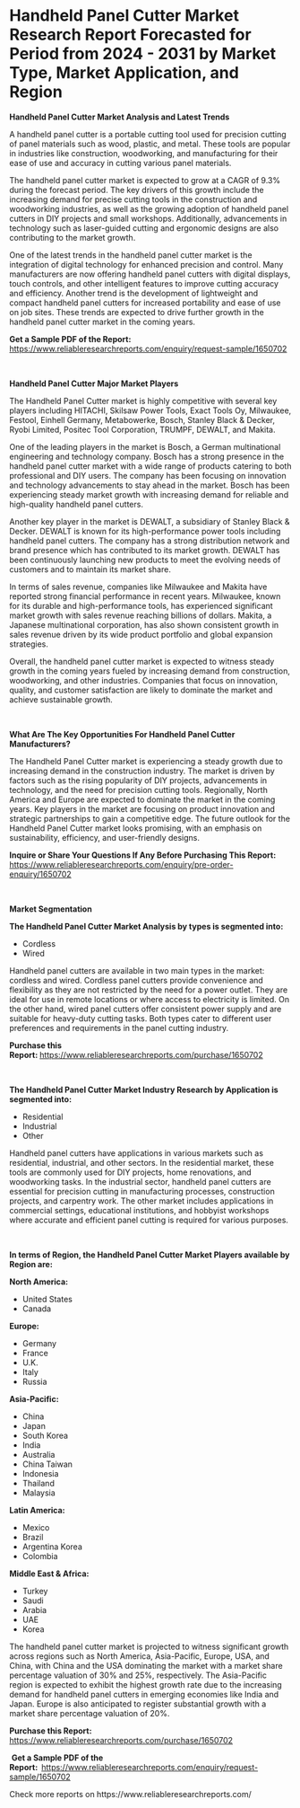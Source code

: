<p><h1>Handheld Panel Cutter Market Research Report Forecasted for Period from 2024 -  2031 by Market Type, Market Application, and Region</h1></p><p><strong>Handheld Panel Cutter Market Analysis and Latest Trends</strong></p>
<p><p>A handheld panel cutter is a portable cutting tool used for precision cutting of panel materials such as wood, plastic, and metal. These tools are popular in industries like construction, woodworking, and manufacturing for their ease of use and accuracy in cutting various panel materials.</p><p>The handheld panel cutter market is expected to grow at a CAGR of 9.3% during the forecast period. The key drivers of this growth include the increasing demand for precise cutting tools in the construction and woodworking industries, as well as the growing adoption of handheld panel cutters in DIY projects and small workshops. Additionally, advancements in technology such as laser-guided cutting and ergonomic designs are also contributing to the market growth.</p><p>One of the latest trends in the handheld panel cutter market is the integration of digital technology for enhanced precision and control. Many manufacturers are now offering handheld panel cutters with digital displays, touch controls, and other intelligent features to improve cutting accuracy and efficiency. Another trend is the development of lightweight and compact handheld panel cutters for increased portability and ease of use on job sites. These trends are expected to drive further growth in the handheld panel cutter market in the coming years.</p></p>
<p><strong>Get a Sample PDF of the Report:&nbsp;</strong> <a href="https://www.reliableresearchreports.com/enquiry/request-sample/1650702">https://www.reliableresearchreports.com/enquiry/request-sample/1650702</a></p>
<p>&nbsp;</p>
<p><strong>Handheld Panel Cutter Major Market Players</strong></p>
<p><p>The Handheld Panel Cutter market is highly competitive with several key players including HITACHI, Skilsaw Power Tools, Exact Tools Oy, Milwaukee, Festool, Einhell Germany, Metabowerke, Bosch, Stanley Black & Decker, Ryobi Limited, Positec Tool Corporation, TRUMPF, DEWALT, and Makita.</p><p>One of the leading players in the market is Bosch, a German multinational engineering and technology company. Bosch has a strong presence in the handheld panel cutter market with a wide range of products catering to both professional and DIY users. The company has been focusing on innovation and technology advancements to stay ahead in the market. Bosch has been experiencing steady market growth with increasing demand for reliable and high-quality handheld panel cutters.</p><p>Another key player in the market is DEWALT, a subsidiary of Stanley Black & Decker. DEWALT is known for its high-performance power tools including handheld panel cutters. The company has a strong distribution network and brand presence which has contributed to its market growth. DEWALT has been continuously launching new products to meet the evolving needs of customers and to maintain its market share.</p><p>In terms of sales revenue, companies like Milwaukee and Makita have reported strong financial performance in recent years. Milwaukee, known for its durable and high-performance tools, has experienced significant market growth with sales revenue reaching billions of dollars. Makita, a Japanese multinational corporation, has also shown consistent growth in sales revenue driven by its wide product portfolio and global expansion strategies.</p><p>Overall, the handheld panel cutter market is expected to witness steady growth in the coming years fueled by increasing demand from construction, woodworking, and other industries. Companies that focus on innovation, quality, and customer satisfaction are likely to dominate the market and achieve sustainable growth.</p></p>
<p>&nbsp;</p>
<p><strong>What Are The Key Opportunities For Handheld Panel Cutter Manufacturers?</strong></p>
<p><p>The Handheld Panel Cutter market is experiencing a steady growth due to increasing demand in the construction industry. The market is driven by factors such as the rising popularity of DIY projects, advancements in technology, and the need for precision cutting tools. Regionally, North America and Europe are expected to dominate the market in the coming years. Key players in the market are focusing on product innovation and strategic partnerships to gain a competitive edge. The future outlook for the Handheld Panel Cutter market looks promising, with an emphasis on sustainability, efficiency, and user-friendly designs.</p></p>
<p><strong>Inquire or Share Your Questions If Any Before Purchasing This Report:</strong> <a href="https://www.reliableresearchreports.com/enquiry/pre-order-enquiry/1650702">https://www.reliableresearchreports.com/enquiry/pre-order-enquiry/1650702</a></p>
<p>&nbsp;</p>
<p><strong>Market Segmentation</strong></p>
<p><strong>The Handheld Panel Cutter Market Analysis by types is segmented into:</strong></p>
<p><ul><li>Cordless</li><li>Wired</li></ul></p>
<p><p>Handheld panel cutters are available in two main types in the market: cordless and wired. Cordless panel cutters provide convenience and flexibility as they are not restricted by the need for a power outlet. They are ideal for use in remote locations or where access to electricity is limited. On the other hand, wired panel cutters offer consistent power supply and are suitable for heavy-duty cutting tasks. Both types cater to different user preferences and requirements in the panel cutting industry.</p></p>
<p><strong>Purchase this Report:&nbsp;</strong><a href="https://www.reliableresearchreports.com/purchase/1650702">https://www.reliableresearchreports.com/purchase/1650702</a></p>
<p>&nbsp;</p>
<p><strong>The Handheld Panel Cutter Market Industry Research by Application is segmented into:</strong></p>
<p><ul><li>Residential</li><li>Industrial</li><li>Other</li></ul></p>
<p><p>Handheld panel cutters have applications in various markets such as residential, industrial, and other sectors. In the residential market, these tools are commonly used for DIY projects, home renovations, and woodworking tasks. In the industrial sector, handheld panel cutters are essential for precision cutting in manufacturing processes, construction projects, and carpentry work. The other market includes applications in commercial settings, educational institutions, and hobbyist workshops where accurate and efficient panel cutting is required for various purposes.</p></p>
<p>&nbsp;</p>
<p><strong>In terms of Region, the Handheld Panel Cutter Market Players available by Region are:</strong></p>
<p>
    <p> <strong> North America: </strong>
        <ul>
            <li>United States</li>
            <li>Canada</li>
        </ul>
        </p> 
    <p> <strong> Europe: </strong>
        <ul>
            <li>Germany</li>
            <li>France</li>
            <li>U.K.</li>
            <li>Italy</li>
            <li>Russia</li>
        </ul>
        </p> 
    <p> <strong> Asia-Pacific: </strong>
        <ul>
            <li>China</li>
            <li>Japan</li>
            <li>South Korea</li>
            <li>India</li>
            <li>Australia</li>
            <li>China Taiwan</li>
            <li>Indonesia</li>
            <li>Thailand</li>
            <li>Malaysia</li>
        </ul>
        </p> 
    <p> <strong> Latin America: </strong>
        <ul>
            <li>Mexico</li>
            <li>Brazil</li>
            <li>Argentina Korea</li>
            <li>Colombia</li>
        </ul>
        </p> 
    <p> <strong> Middle East & Africa: </strong>
        <ul>
            <li>Turkey</li>
            <li>Saudi</li>
            <li>Arabia</li>
            <li>UAE</li>
            <li>Korea</li>
        </ul>
    </p>
    </p>
<p><p>The handheld panel cutter market is projected to witness significant growth across regions such as North America, Asia-Pacific, Europe, USA, and China, with China and the USA dominating the market with a market share percentage valuation of 30% and 25%, respectively. The Asia-Pacific region is expected to exhibit the highest growth rate due to the increasing demand for handheld panel cutters in emerging economies like India and Japan. Europe is also anticipated to register substantial growth with a market share percentage valuation of 20%.</p></p>
<p><strong>Purchase this Report: </strong><a href="https://www.reliableresearchreports.com/purchase/1650702">https://www.reliableresearchreports.com/purchase/1650702</a></p>
<p>&nbsp;<strong>Get a Sample PDF of the Report:&nbsp;&nbsp;</strong><a href="https://www.reliableresearchreports.com/enquiry/request-sample/1650702">https://www.reliableresearchreports.com/enquiry/request-sample/1650702</a></p>
<p><strong></strong></p>
<p>Check more reports on https://www.reliableresearchreports.com/</p>